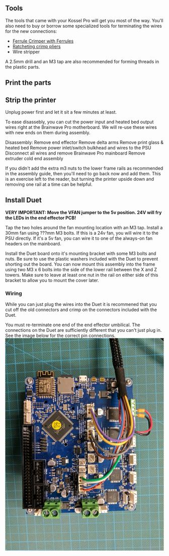 ## Tools
The tools that came with your Kossel Pro will get you most of the way.  You'll also need to buy or borrow some specialized tools for terminating the wires for the new connections:

- [Ferrule Crimper with Ferrules](https://www.amazon.com/gp/product/B01K160CC8/)
- [Ratcheting crimp pliers](https://www.adafruit.com/product/1213)
- Wire stripper

A 2.5mm drill and an M3 tap are also recommended for forming threads in the plastic parts.

## Print the parts

## Strip the printer
Unplug power first and let it sit a few minutes at least.

To ease disassebly, you can cut the power input and heated bed output wires right at the Brainwave Pro motherboard.  We will
re-use these wires with new ends on them during assembly.

Disassembly:
  Remove end effector
  Remove delta arms
  Remove print glass & heated bed
  Remove power inlet/switch bulkhead and wires to the PSU
  Disconnect all wires and remove Brainwave Pro mainboard
  Remove extruder cold end assembly

If you didn't add the extra m3 nuts to the lower frame rails as recommended in the assembly guide, then you'll need to go back
now and add them.  This is an exercise left to the reader, but turning the printer upside down and removing one rail at a time
can be helpful.

## Install Duet

**VERY IMPORTANT: Move the VFAN jumper to the 5v position.  24V will fry the LEDs in the end effector PCB!**

Tap the two holes around the fan mounting location with an M3 tap.  Install a 30mm fan using ???mm M3 bolts.  If this is a 24v fan, you will wire it to the PSU directly.  If it's a 5v fan, you can wire it to one of the always-on fan headers on the mainboard.

Install the Duet board onto it's mounting bracket with some M3 bolts and nuts.  Be sure to use the plastic washers included with the Duet to prevent shorting out the board.  You can now mount this assembly into the frame using two M3 x 6 bolts into the side of the lower rail between the X and Z towers.  Make sure to leave at least one nut in the rail on either side of this bracket to allow you to mount the cover later.

### Wiring

While you can just plug the wires into the Duet it is recommened that you cut off the old connectors and crimp on the connectors included with the Duet.

You must re-terminate one end of the end effector umbilical.  The connections on the Duet are sufficiently different that you can't just plug in.  See the image below for the correct pin connections.
![Umbilical wiring](img/duet_umbilical_wiring.jpg)
